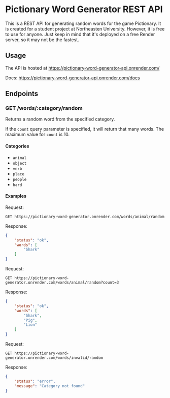 # Pictionary Word Generator REST API

This is a REST API for generating random words for the game Pictionary. It is created for a student project at Northeasten University. However, it is free to use for anyone. Just keep in mind that it's deployed on a free Render server, so it may not be the fastest.

## Usage

The API is hosted at https://pictionary-word-generator-api.onrender.com/

Docs: https://pictionary-word-generator-api.onrender.com/docs

## Endpoints

### GET /words/:category/random

Returns a random word from the specified category.

If the `count` query parameter is specified, it will return that many words. The maximum value for `count` is 10.

#### Categories

- `animal`
- `object`
- `verb`
- `place`
- `people`
- `hard`

#### Examples

Request:

```
GET https://pictionary-word-generator.onrender.com/words/animal/random
```

Response:

```json
{
    "status": "ok",
    "words": [
        "Shark"
    ]
}
```

Request:

```
GET https://pictionary-word-generator.onrender.com/words/animal/random?count=3
```

Response:

```json
{
    "status": "ok",
    "words": [
        "Shark",
        "Pig",
        "Lion"
    ]
}
```

Request:

```
GET https://pictionary-word-generator.onrender.com/words/invalid/random
```

Response:

```json
{
    "status": "error",
    "message": "Category not found"
}
```

